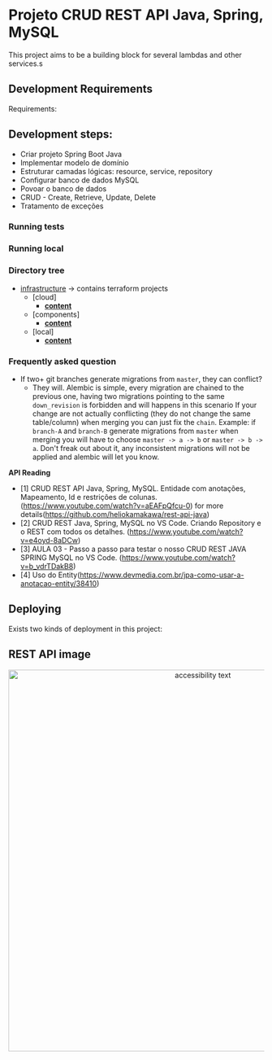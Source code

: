 # Projeto CRUD REST API Java, Spring, MySQL
This project aims to be a building block for several lambdas and other services.s

## Development Requirements

Requirements:



## Development steps:

- Criar projeto Spring Boot Java
- Implementar modelo de domínio
- Estruturar camadas lógicas: resource, service, repository
- Configurar banco de dados MySQL
- Povoar o banco de dados
- CRUD - Create, Retrieve, Update, Delete
- Tratamento de exceções 

### Running tests



### Running local



### Directory tree

* [infrastructure](./infrastructure) -> contains terraform projects
    * [cloud]
        * [**content**](./infrastructure/cloud)
    * [components]
        * [**content**](./infrastructure/components)
    * [local]
        * [**content**](./infrastructure/local)


### Frequently asked question

- If two+ git branches generate migrations from `master`, they can conflict?
    - They will. Alembic is simple, every migration are chained to the previous one,
      having two migrations pointing to the same `down_revision` is forbidden and will happens in this scenario
      If your change are not actually conflicting (they do not change the same table/column) when merging you can just fix the `chain`.
      Example: if `branch-A` and `branch-B` generate migrations from `master`
      when merging you will have to choose `master -> a -> b` or `master -> b -> a`.
      Don't freak out about it, any inconsistent migrations will not be applied and alembic will let you know.

**API Reading**
- [1] CRUD REST API Java, Spring, MySQL. Entidade com anotações, Mapeamento, Id e restrições de colunas.  (https://www.youtube.com/watch?v=aEAFpQfcu-0) for more details(https://github.com/heliokamakawa/rest-api-java)
- [2] CRUD REST Java, Spring, MySQL no VS Code. Criando Repository e o REST com todos os detalhes. (https://www.youtube.com/watch?v=e4oyd-8aDCw)
- [3] AULA 03 - Passo a passo para testar o nosso CRUD REST JAVA SPRING MySQL no VS Code. (https://www.youtube.com/watch?v=b_vdrTDakB8)
- [4] Uso do Entity(https://www.devmedia.com.br/jpa-como-usar-a-anotacao-entity/38410)

## Deploying

Exists two kinds of deployment in this project:

## REST API image

<p align="center">
<img src="https://user-images.githubusercontent.com/69055449/174313031-83cd2453-1c65-475d-8dd1-d9081d8c5c3a.jpeg" width="750 /px" alt="accessibility text" />
</p>









